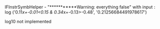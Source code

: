 IFInstrSymbHelper - "***********Warning: everything false" 
with input : log ('0.11*x+-0.01<0.15 & 0.34*x+-0.13>-0.48', '0.21256684491978617')

log10 not implemented
